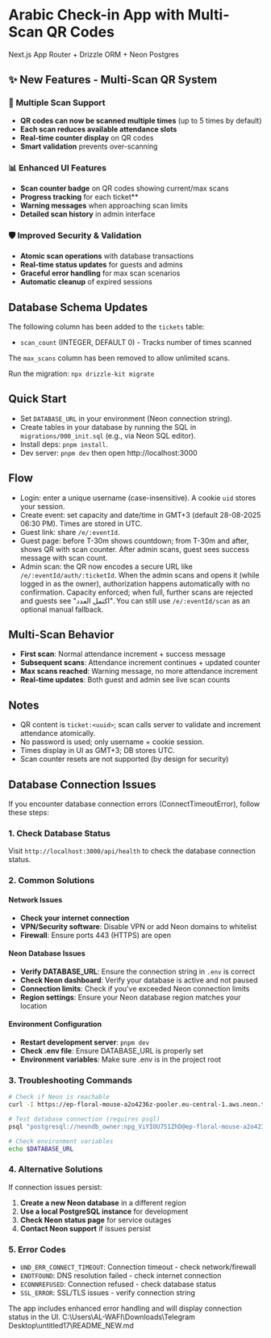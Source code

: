 # Arabic Check-in App with Multi-Scan QR Codes

Next.js App Router + Drizzle ORM + Neon Postgres

## ✨ New Features - Multi-Scan QR System

### 🔄 Multiple Scan Support
- **QR codes can now be scanned multiple times** (up to 5 times by default)
- **Each scan reduces available attendance slots**
- **Real-time counter display** on QR codes
- **Smart validation** prevents over-scanning

### 📊 Enhanced UI Features
- **Scan counter badge** on QR codes showing current/max scans
- **Progress tracking** for each ticket**
- **Warning messages** when approaching scan limits
- **Detailed scan history** in admin interface

### 🛡️ Improved Security & Validation
- **Atomic scan operations** with database transactions
- **Real-time status updates** for guests and admins
- **Graceful error handling** for max scan scenarios
- **Automatic cleanup** of expired sessions

## Database Schema Updates

The following column has been added to the `tickets` table:
- `scan_count` (INTEGER, DEFAULT 0) - Tracks number of times scanned

The `max_scans` column has been removed to allow unlimited scans.

Run the migration: `npx drizzle-kit migrate`

## Quick Start

- Set `DATABASE_URL` in your environment (Neon connection string).
- Create tables in your database by running the SQL in `migrations/000_init.sql` (e.g., via Neon SQL editor).
- Install deps: `pnpm install`.
- Dev server: `pnpm dev` then open http://localhost:3000

## Flow

- Login: enter a unique username (case-insensitive). A cookie `uid` stores your session.
- Create event: set capacity and date/time in GMT+3 (default 28-08-2025 06:30 PM). Times are stored in UTC.
- Guest link: share `/e/:eventId`.
- Guest page: before T-30m shows countdown; from T-30m and after, shows QR with scan counter. After admin scans, guest sees success message with scan count.
- Admin scan: the QR now encodes a secure URL like `/e/:eventId/auth/:ticketId`. When the admin scans and opens it (while logged in as the owner), authorization happens automatically with no confirmation. Capacity enforced; when full, further scans are rejected and guests see "اكتمل العدد". You can still use `/e/:eventId/scan` as an optional manual fallback.

## Multi-Scan Behavior

- **First scan**: Normal attendance increment + success message
- **Subsequent scans**: Attendance increment continues + updated counter
- **Max scans reached**: Warning message, no more attendance increment
- **Real-time updates**: Both guest and admin see live scan counts

## Notes

- QR content is `ticket:<uuid>`; scan calls server to validate and increment attendance atomically.
- No password is used; only username + cookie session.
- Times display in UI as GMT+3; DB stores UTC.
- Scan counter resets are not supported (by design for security)

## Database Connection Issues

If you encounter database connection errors (ConnectTimeoutError), follow these steps:

### 1. Check Database Status
Visit `http://localhost:3000/api/health` to check the database connection status.

### 2. Common Solutions

#### Network Issues
- **Check your internet connection**
- **VPN/Security software**: Disable VPN or add Neon domains to whitelist
- **Firewall**: Ensure ports 443 (HTTPS) are open

#### Neon Database Issues
- **Verify DATABASE_URL**: Ensure the connection string in `.env` is correct
- **Check Neon dashboard**: Verify your database is active and not paused
- **Connection limits**: Check if you've exceeded Neon connection limits
- **Region settings**: Ensure your Neon database region matches your location

#### Environment Configuration
- **Restart development server**: `pnpm dev`
- **Check .env file**: Ensure DATABASE_URL is properly set
- **Environment variables**: Make sure .env is in the project root

### 3. Troubleshooting Commands

```bash
# Check if Neon is reachable
curl -I https://ep-floral-mouse-a2o4236z-pooler.eu-central-1.aws.neon.tech

# Test database connection (requires psql)
psql "postgresql://neondb_owner:npg_ViYIOU7S1ZhD@ep-floral-mouse-a2o4236z-pooler.eu-central-1.aws.neon.tech/neondb?sslmode=require"

# Check environment variables
echo $DATABASE_URL
```

### 4. Alternative Solutions

If connection issues persist:

1. **Create a new Neon database** in a different region
2. **Use a local PostgreSQL instance** for development
3. **Check Neon status page** for service outages
4. **Contact Neon support** if issues persist

### 5. Error Codes

- `UND_ERR_CONNECT_TIMEOUT`: Connection timeout - check network/firewall
- `ENOTFOUND`: DNS resolution failed - check internet connection
- `ECONNREFUSED`: Connection refused - check database status
- `SSL_ERROR`: SSL/TLS issues - verify connection string

The app includes enhanced error handling and will display connection status in the UI.</content>
<parameter name="filePath">C:\Users\AL-WAFI\Downloads\Telegram Desktop\untitled17\README_NEW.md
